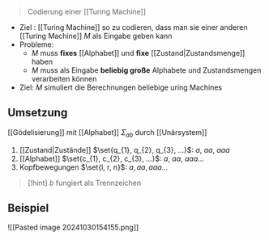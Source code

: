 > Codierung einer [[Turing Machine]]

- Ziel : [[Turing Machine]] so zu codieren, dass man sie einer anderen [[Turing Machine]] $M$ als Eingabe geben kann
- Probleme:
	- $M$ muss **fixes** [[Alphabet]] und **fixe** [[Zustand|Zustandsmenge]] haben
	- $M$ muss als Eingabe **beliebig große** Alphabete und Zustandsmengen verarbeiten können
- Ziel: $M$ simuliert die Berechnungen beliebige uring Machines


## Umsetzung
[[Gödelisierung]] mit [[Alphabet]] $\Sigma_{ab}$ durch [[Unärsystem]]
1. [[Zustand|Zustände]] $\set{q_{1}, q_{2}, q_{3}, ...}$: $a,\ aa,\ aaa$
2. [[Alphabet]] $\set{c_{1}, c_{2}, c_{3}, ...}$: $a,\ aa,\ aaa...$
3. Kopfbewegungen $\set{l, r, n}$: $a, aa, aaa...$

> [!hint] $b$ fungiert als Trennzeichen


## Beispiel
![[Pasted image 20241030154155.png]]